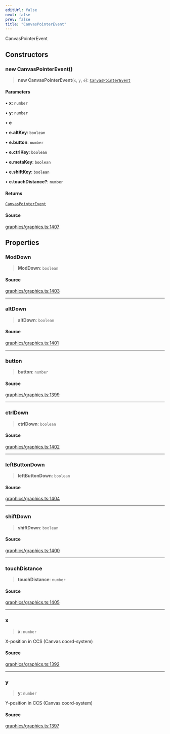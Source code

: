 ```yaml
---
editUrl: false
next: false
prev: false
title: "CanvasPointerEvent"
---
```


CanvasPointerEvent

## Constructors

### new CanvasPointerEvent()

> **new CanvasPointerEvent**(`x`, `y`, `e`): [`CanvasPointerEvent`](/api-core/classes/canvaspointerevent/)

#### Parameters

• **x**: `number`

• **y**: `number`

• **e**

• **e.altKey**: `boolean`

• **e.button**: `number`

• **e.ctrlKey**: `boolean`

• **e.metaKey**: `boolean`

• **e.shiftKey**: `boolean`

• **e.touchDistance?**: `number`

#### Returns

[`CanvasPointerEvent`](/api-core/classes/canvaspointerevent/)

#### Source

[graphics/graphics.ts:1407](https://github.com/dgmjs/dgmjs/blob/main/packages/core/src/graphics/graphics.ts#L1407)

## Properties

### ModDown

> **ModDown**: `boolean`

#### Source

[graphics/graphics.ts:1403](https://github.com/dgmjs/dgmjs/blob/main/packages/core/src/graphics/graphics.ts#L1403)

***

### altDown

> **altDown**: `boolean`

#### Source

[graphics/graphics.ts:1401](https://github.com/dgmjs/dgmjs/blob/main/packages/core/src/graphics/graphics.ts#L1401)

***

### button

> **button**: `number`

#### Source

[graphics/graphics.ts:1399](https://github.com/dgmjs/dgmjs/blob/main/packages/core/src/graphics/graphics.ts#L1399)

***

### ctrlDown

> **ctrlDown**: `boolean`

#### Source

[graphics/graphics.ts:1402](https://github.com/dgmjs/dgmjs/blob/main/packages/core/src/graphics/graphics.ts#L1402)

***

### leftButtonDown

> **leftButtonDown**: `boolean`

#### Source

[graphics/graphics.ts:1404](https://github.com/dgmjs/dgmjs/blob/main/packages/core/src/graphics/graphics.ts#L1404)

***

### shiftDown

> **shiftDown**: `boolean`

#### Source

[graphics/graphics.ts:1400](https://github.com/dgmjs/dgmjs/blob/main/packages/core/src/graphics/graphics.ts#L1400)

***

### touchDistance

> **touchDistance**: `number`

#### Source

[graphics/graphics.ts:1405](https://github.com/dgmjs/dgmjs/blob/main/packages/core/src/graphics/graphics.ts#L1405)

***

### x

> **x**: `number`

X-position in CCS (Canvas coord-system)

#### Source

[graphics/graphics.ts:1392](https://github.com/dgmjs/dgmjs/blob/main/packages/core/src/graphics/graphics.ts#L1392)

***

### y

> **y**: `number`

Y-position in CCS (Canvas coord-system)

#### Source

[graphics/graphics.ts:1397](https://github.com/dgmjs/dgmjs/blob/main/packages/core/src/graphics/graphics.ts#L1397)
